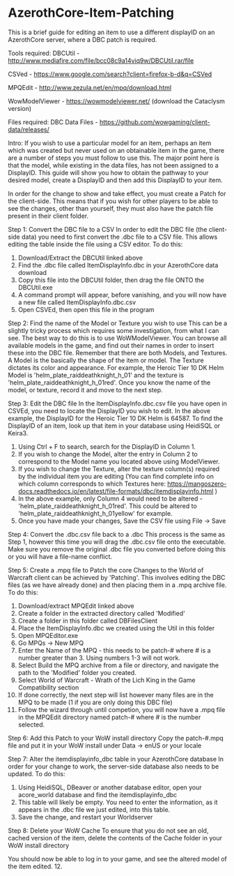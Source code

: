 # AzerothCore-Item-Patching

This is a brief guide for editing an item to use a different displayID on an AzerothCore server, where a DBC patch is required.

Tools required:
DBCUtil - http://www.mediafire.com/file/bcc08c9a14viq9w/DBCUtil.rar/file

CSVed - https://www.google.com/search?client=firefox-b-d&q=CSVed

MPQEdit - http://www.zezula.net/en/mpq/download.html

WowModelViewer - https://wowmodelviewer.net/ (download the Cataclysm version)

Files required:
DBC Data Files - https://github.com/wowgaming/client-data/releases/

Intro:
If you wish to use a particular model for an item, perhaps an item which was created but never used on an obtainable item in the game, there are a number of steps you must follow to use this. The major point here is that the model, while existing in the data files, has not been assigned to a DisplayID. This guide will show you how to obtain the pathway to your desired model, create a DisplayID and then add this DisplayID to your item.

In order for the change to show and take effect, you must create a Patch for the client-side. This means that if you wish for other players to be able to see the changes, other than yourself, they must also have the patch file present in their client folder.

Step 1: Convert the DBC file to a CSV
In order to edit the DBC file (the client-side data) you need to first convert the .dbc file to a CSV file. This allows editing the table inside the file using a CSV editor. To do this:
  1. Download/Extract the DBCUtil linked above
  2. Find the .dbc file called ItemDisplayInfo.dbc in your AzerothCore data download
  3. Copy this file into the DBCUtil folder, then drag the file ONTO the DBCUtil.exe
  4. A command prompt will appear, before vanishing, and you will now have a new file called ItemDisplayInfo.dbc.csv
  5. Open CSVEd, then open this file in the program

Step 2: Find the name of the Model or Texture you wish to use
This can be a slightly tricky process which requires some investigation, from what I can see. The best way to do this is to use WoWModelViewer. You can browse all available models in the game, and find out their names in order to insert these into the DBC file. Remember that there are both Models, and Textures. A Model is the basically the shape of the item or model. The Texture dictates its color and appearance. For example, the Heroic Tier 10 DK Helm Model is 'helm_plate_raiddeathknight_h_01' and the texture is 'helm_plate_raiddeathknight_h_01red'. Once you know the name of the model, or texture, record it and move to the next step.

Step 3: Edit the DBC file
In the ItemDisplayInfo.dbc.csv file you have open in CSVEd, you need to locate the DisplayID you wish to edit. In the above example, the DisplayID for the Heroic Tier 10 DK Helm is 64587. To find the DisplayID of an item, look up that item in your database using HeidiSQL or Keira3.
  1. Using Ctrl + F to search, search for the DisplayID in Column 1.
  2. If you wish to change the Model, alter the entry in Column 2 to correspond to the Model name you located above using ModelViewer.
  3. If you wish to change the Texture, alter the texture column(s) required by the individual item you are editing (You can find complete info on which column corresponds to which Textures here: https://mangoszero-docs.readthedocs.io/en/latest/file-formats/dbc/itemdisplayinfo.html )
  4. In the above example, only Column 4 would need to be altered - 'helm_plate_raiddeathknight_h_01red'. This could be altered to 'helm_plate_raiddeathknight_h_01yellow' for example.
  5. Once you have made your changes, Save the CSV file using File -> Save

Step 4: Convert the .dbc.csv file back to a .dbc
This process is the same as Step 1, however this time you will drag the .dbc.csv file onto the executable. Make sure you remove the original .dbc file you converted before doing this or you will have a file-name conflict.

Step 5: Create a .mpq file to Patch the core
Changes to the World of Warcraft client can be achieved by 'Patching'. This involves editing the DBC files (as we have already done) and then placing them in a .mpq archive file. To do this:
  1. Download/extract MPQEdit linked above
  2. Create a folder in the extracted directory called 'Modified'
  3. Create a folder in this folder called DBFilesClient
  4. Place the ItemDisplayInfo.dbc we created using the Util in this folder
  5. Open MPQEditor.exe
  6. Go MPQs -> New MPQ
  7. Enter the Name of the MPQ - this needs to be patch-# where # is a number greater than 3. Using numbers 1-3 will not work.
  8. Select Build the MPQ archive from a file or directory, and navigate the path to the 'Modified' folder you created.
  9. Select World of Warcraft - Wrath of the Lich King in the Game Compatibility section
  10. If done correctly, the next step will list however many files are in the MPQ to be made (1 if you are only doing this DBC file)
  11. Follow the wizard through until competion, you will now have a .mpq file in the MPQEdit directory named patch-# where # is the number selected.

Step 6: Add this Patch to your WoW install directory
Copy the patch-#.mpq file and put it in your WoW install under Data -> enUS or your locale

Step 7: Alter the itemdisplayinfo_dbc table in your AzerothCore database
In order for your change to work, the server-side database also needs to be updated. To do this:
  1. Using HeidiSQL, DBeaver or another database editor, open your acore_world database and find the itemdisplayinfo_dbc
  2. This table will likely be empty. You need to enter the information, as it appears in the .dbc file we just edited, into this table.
  3. Save the change, and restart your Worldserver

Step 8: Delete your WoW Cache
To ensure that you do not see an old, cached version of the item, delete the contents of the Cache folder in your WoW install directory

You should now be able to log in to your game, and see the altered model of the item edited.
  12. 
